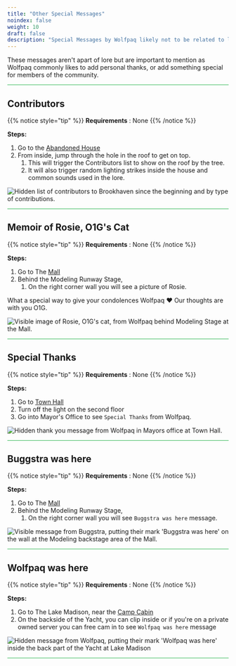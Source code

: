 ```yaml
---
title: "Other Special Messages"
noindex: false
weight: 10
draft: false
description: "Special Messages by Wolfpaq likely not to be related to lore in Brookhaven RP."
---
```


These messages aren't apart of lore but are important to mention as Wolfpaq commonly likes to add personal thanks, or add something special for members of the community. 

<hr style="background-color: #28b44c" size=8>

## Contributors

{{% notice style="tip" %}}
**Requirements** : None
{{% /notice %}}

**Steps:**
1. Go to the [Abandoned House](/map/poi/abandoned-house/)
1. From inside, jump through the hole in the roof to get on top.
    1. This will trigger the Contributors list to show on the roof by the tree.
    1. It will also trigger random lighting strikes inside the house and common sounds used in the lore.

![Hidden list of contributors to Brookhaven since the beginning and by type of contributions.](/images/blog/abandoned-house-lightening-roof-secret.png)

<hr style="background-color: #28b44c" size=8>

## Memoir of Rosie, O1G's Cat

{{% notice style="tip" %}}
**Requirements** : None
{{% /notice %}}

**Steps:**
1. Go to The [Mall](/map/poi/mall/)
1. Behind the Modeling Runway Stage, 
    1. On the right corner wall you will see a picture of Rosie.

What a special way to give your condolences Wolfpaq :heart: Our thoughts are with you O1G.

![Visible image of Rosie, O1G's cat, from Wolfpaq behind Modeling Stage at the Mall.](/images/bh/rosie.png)

<hr style="background-color: #28b44c" size=8>

## Special Thanks

{{% notice style="tip" %}}
**Requirements** : None
{{% /notice %}}

**Steps:**
1. Go to [Town Hall](/map/poi/town-hall/)
1. Turn off the light on the second floor
1. Go into Mayor's Office to see `Special Thanks` from Wolfpaq.

![Hidden thank you message from Wolfpaq in Mayors office at Town Hall.](/images/bh/special_thanks.jpg)

<hr style="background-color: #28b44c" size=8>

## Buggstra was here

{{% notice style="tip" %}}
**Requirements** : None
{{% /notice %}}

**Steps:**
1. Go to The [Mall](/map/poi/mall/)
1. Behind the Modeling Runway Stage, 
    1. On the right corner wall you will see `Buggstra was here` message.

![Visible message from Buggstra, putting their mark 'Buggstra was here' on the wall at the Modeling backstage area of the Mall.](/images/bh/buggstra_was_here.png)

<hr style="background-color: #28b44c" size=8>


## Wolfpaq was here

{{% notice style="tip" %}}
**Requirements** : None
{{% /notice %}}

**Steps:**
1. Go to The Lake Madison, near the [Camp Cabin](/map/poi/camp-cabin/)
1. On the backside of the Yacht, you can clip inside or if you're on a private owned server you can free cam in to see `Wolfpaq was here` message

![Hidden message from Wolfpaq, putting their mark 'Wolfpaq was here' inside the back part of the Yacht at Lake Madison](/images/bh/wolfpaq_was_here.png)

<hr style="background-color: #28b44c" size=8>


